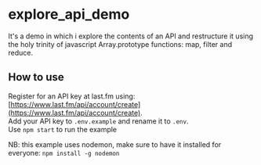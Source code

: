 # explore_api_demo
It's a demo in which i explore the contents of an API and restructure it using the holy trinity of javascript Array.prototype functions: map, filter and reduce.

## How to use
Register for an API key at last.fm using: [https://www.last.fm/api/account/create](https://www.last.fm/api/account/create).  
Add your API key to `.env.example` and rename it to `.env`.  
Use `npm start` to run the example

NB: this example uses nodemon, make sure to have it installed for everyone: `npm install -g nodemon`
